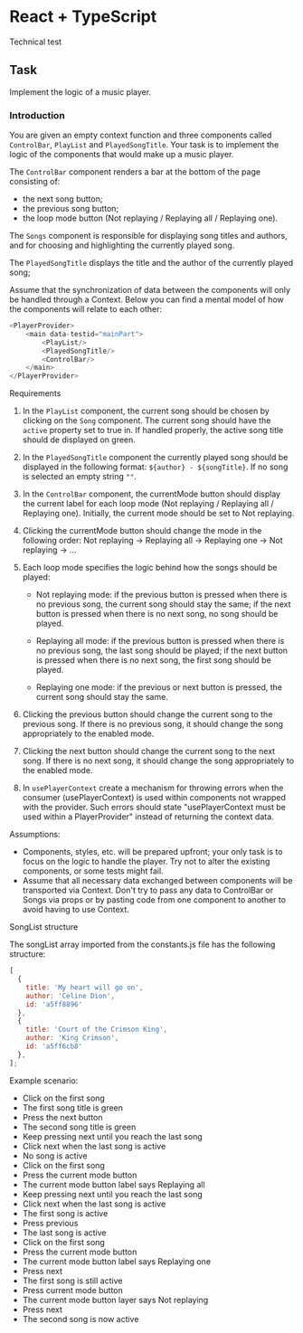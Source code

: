 # React + TypeScript

Technical test

## Task

Implement the logic of a music player.

### Introduction

You are given an empty context function and three components called `ControlBar`, `PlayList` and `PlayedSongTitle`. Your task is to implement the logic of the components that would make up a music player.

The `ControlBar` component renders a bar at the bottom of the page consisting of:

- the next song button;
- the previous song button;
- the loop mode button (Not replaying / Replaying all / Replaying one).

The `Songs` component is responsible for displaying song titles and authors, and for choosing and highlighting the currently played song.

The `PlayedSongTitle` displays the title and the author of the currently played song;

Assume that the synchronization of data between the components will only be handled through a Context. Below you can find a mental model of how the components will relate to each other:

```javascript
<PlayerProvider>
    <main data-testid="mainPart">
        <PlayList/>
        <PlayedSongTitle/>
        <ControlBar/>
    </main>
</PlayerProvider>
```

Requirements

1. In the `PlayList` component, the current song should be chosen by clicking on the `Song` component. The current song should have the `active` property set to true in. If handled properly, the active song title should de displayed on green.

2. In the `PlayedSongTitle` component the currently played song should be displayed in the following format: `${author} - ${songTitle}`. If no song is selected an empty string `""`.

3. In the `ControlBar` component, the currentMode button should display the current label for each loop mode (Not replaying / Replaying all / Replaying one). Initially, the current mode should be set to Not replaying.

4. Clicking the currentMode button should change the mode in the following order: Not replaying -> Replaying all -> Replaying one -> Not replaying -> ...

5. Each loop mode specifies the logic behind how the songs should be played:

    - Not replaying mode: if the previous button is pressed when there is no previous song, the current song should stay the same; if the next button is pressed when there is no next song, no song should be played.

    - Replaying all mode: if the previous button is pressed when there is no previous song, the last song should be played; if the next button is pressed when there is no next song, the first song should be played.

    - Replaying one mode: if the previous or next button is pressed, the current song should stay the same.

6. Clicking the previous button should change the current song to the previous song. If there is no previous song, it should change the song appropriately to the enabled mode.

7. Clicking the next button should change the current song to the next song. If there is no next song, it should change the song appropriately to the enabled mode.

8. In `usePlayerContext` create a mechanism for throwing errors when the consumer (usePlayerContext) is used within components not wrapped with the provider. Such errors should state "usePlayerContext must be used within a PlayerProvider" instead of returning the context data.

Assumptions:

- Components, styles, etc. will be prepared upfront; your only task is to focus on the logic to handle the player. Try not to alter the existing components, or some tests might fail.
- Assume that all necessary data exchanged between components will be transported via Context. Don't try to pass any data to ControlBar or Songs via props or by pasting code from one component to another to avoid having to use Context.

SongList structure

The songList array imported from the constants.js file has the following structure:

```jsx
[
  {
    title: 'My heart will go on',
    author: 'Celine Dion',
    id: 'a5ff8896'
  },
  {
    title: 'Court of the Crimson King',
    author: 'King Crimson',
    id: 'a5ff6cb8'
  },
];
```

Example scenario:

- Click on the first song
- The first song title is green
- Press the next button
- The second song title is green
- Keep pressing next until you reach the last song
- Click next when the last song is active
- No song is active
- Click on the first song
- Press the current mode button
- The current mode button label says Replaying all
- Keep pressing next until you reach the last song
- Click next when the last song is active
- The first song is active
- Press previous
- The last song is active
- Click on the first song
- Press the current mode button
- The current mode button label says Replaying one
- Press next
- The first song is still active
- Press current mode button
- The current mode button layer says Not replaying
- Press next
- The second song is now active
